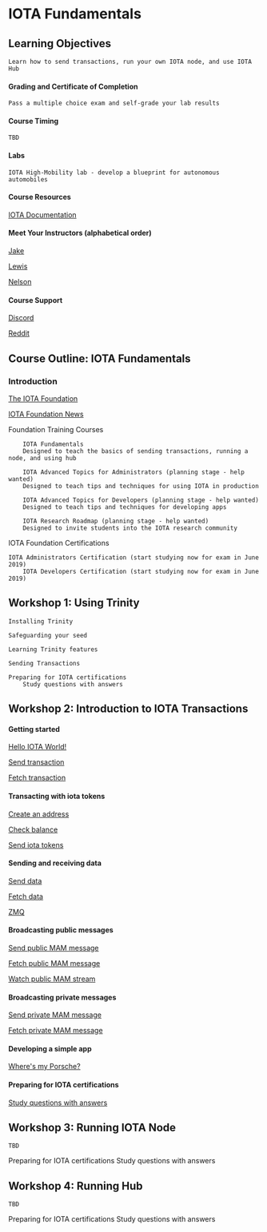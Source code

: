 # IOTA Fundamentals

## Learning Objectives
    Learn how to send transactions, run your own IOTA node, and use IOTA Hub

#### Grading and Certificate of Completion
    Pass a multiple choice exam and self-grade your lab results

#### Course Timing
	TBD

#### Labs
	IOTA High-Mobility lab - develop a blueprint for autonomous automobiles

#### Course Resources

[IOTA Documentation](https://docs.iota.works/)

#### Meet Your Instructors (alphabetical order)

[Jake]()

[Lewis]()

[Nelson](https://blog.iota.org/welcome-s-d-nelson-to-the-iota-foundation-f4bda5f16cf)

#### Course Support

[Discord](https://www.reddit.com/r/Iota/comments/6rkfhq/iota_discord/)

[Reddit](https://www.reddit.com/r/Iota/comments/6rkfhq/iota_discord/)

## Course Outline:  IOTA Fundamentals

### Introduction

[The IOTA Foundation](https://www.iota.org/)

[IOTA Foundation News](https://blog.iota.org/)

Foundation Training Courses

        IOTA Fundamentals
        Designed to teach the basics of sending transactions, running a node, and using hub

        IOTA Advanced Topics for Administrators (planning stage - help wanted)
        Designed to teach tips and techniques for using IOTA in production

        IOTA Advanced Topics for Developers (planning stage - help wanted)
        Designed to teach tips and techniques for developing apps

        IOTA Research Roadmap (planning stage - help wanted)
        Designed to invite students into the IOTA research community
	

IOTA Foundation Certifications

	IOTA Administrators Certification (start studying now for exam in June 2019)
      	IOTA Developers Certification (start studying now for exam in June 2019)

## Workshop 1:  Using Trinity

	Installing Trinity

	Safeguarding your seed

	Learning Trinity features

	Sending Transactions

	Preparing for IOTA certifications
		Study questions with answers

## Workshop 2:  Introduction to IOTA Transactions

#### Getting started

[Hello IOTA World!](tutorials/1-hello-world.md)

[Send transaction](tutorials/2.1-send-hello.md)

[Fetch transaction](tutorials/2.2-fetch-hello.md)

#### Transacting with iota tokens

[Create an address](tutorials/3.1-create-address.md)

[Check balance](tutorials/3.2-check-balance.md)

[Send iota tokens](tutorials/4.send-tokens.md)

#### Sending and receiving data

[Send data](tutorials/5.1-send-data.md)

[Fetch data](tutorials/5.2-fetch-data.md)

[ZMQ](tutorials/6-zmq-fetch-data.md)

#### Broadcasting public messages

[Send public MAM message](tutorials/7.1-mam-public-send.md)

[Fetch public MAM message](tutorials/7.2-mam-public-fetch.md)

[Watch public MAM stream](tutorials/7.5-mam-public-watch.md)

#### Broadcasting private messages

[Send private MAM message](tutorials/7.3-mam-private-send.md)

[Fetch private MAM message](tutorials/7.4-mam-private-fetch.md)

#### Developing a simple app

[Where's my Porsche?](https://github.com/NelsonPython/MAM/blob/master/knowledgebase/HM.md)

#### Preparing for IOTA certifications

[Study questions with answers](Quiz.md)

## Workshop 3:  Running IOTA Node
	
	TBD


Preparing for IOTA certifications
	Study questions with answers

## Workshop 4:  Running Hub

	TBD

Preparing for IOTA certifications
	Study questions with answers
